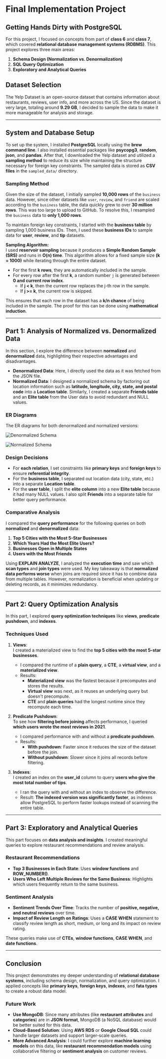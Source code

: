 # Final Implementation Project

## Getting Hands Dirty with PostgreSQL
For this project, I focused on concepts from part of **class 6** and **class 7**, which covered **relational database management systems (RDBMS)**. This project explores three main areas: 
1. **Schema Design (Normalization vs. Denormalization)**
2. **SQL Query Optimization**
3. **Exploratory and Analytical Queries**
   
## Dataset Selection
The Yelp Dataset is an open-source dataset that contains information about restaurants, reviews, user info, and more across the US. Since the dataset is very large, totaling around **9.29 GB**, I decided to sample the data to make it more manageable for analysis and storage.

---

## System and Database Setup
To set up the system, I installed **PostgreSQL** locally using the **brew command line**. I also installed essential packages like **psycopg3**, **random**, **json**, and **pandas**. After that, I downloaded the Yelp dataset and utilized a **sampling method** to reduce its size while maintaining the structure necessary for foreign key constraints. The sampled data is stored as **CSV files** in the `sampled_data/` directory. 

### Sampling Method
Given the size of the dataset, I initially sampled **10,000 rows** of the `business` data. However, since other datasets like `user`, `review`, and `friend` are scaled according to the `business` table, the data quickly grew to over **30 million rows**. This was too large to upload to GitHub. To resolve this, I resampled the `business` data to **only 1,000 rows**. 

To maintain foreign key constraints, I started with the **business table** by sampling 1,000 business IDs. Then, I used these **business IDs** to sample data for **user**, **review**, and **tip** datasets. 

**Sampling Algorithm:**  
I used **reservoir sampling** because it produces a **Simple Random Sample (SRS)** and runs in **O(n) time**. This algorithm allows for a fixed sample size **(k = 1000)** while iterating through the entire dataset.  
- For the first **k rows**, they are automatically included in the sample.  
- For every row after the first **k**, a random number `j` is generated between **0 and current row index**.  
  - If **j < k**, then the current row replaces the j-th row in the sample.  
  - If **j >= k**, the current row is skipped.  

This ensures that each row in the dataset has a **k/n chance** of being included in the sample. The proof for this can be done using **mathematical induction**.

---

## Part 1: Analysis of Normalized vs. Denormalized Data
In this section, I explore the difference between **normalized** and **denormalized** data, highlighting their respective advantages and disadvantages. 

- **Denormalized Data**: Here, I directly used the data as it was fetched from the JSON file.  
- **Normalized Data**: I designed a normalized schema by factoring out location information such as **latitude, longitude, city, state, and postal code** into a **Location table**. Similarly, I created a separate **Friends table** and an **Elite table** from the User data to avoid redundant and NULL values.

### ER Diagrams
The ER diagrams for both denormalized and normalized versions:

![Denormalized Schema](code/Denormalized_data.png)

![Normalized Schema](code/Normalized_data.png)

### Design Decisions
- For **each relation**, I set constraints like **primary keys** and **foreign keys** to ensure **referential integrity**.
- For the **business table**, I separated out location data (city, state, etc.) into a separate **Location table**.
- For the **user table**, I split the **elite column** into a new **Elite table** because it had many NULL values. I also split **Friends** into a separate table for better query performance.

### Comparative Analysis
I compared the **query performance** for the following queries on both **normalized** and **denormalized** data: 
1. **Top 5 Cities with the Most 5-Star Businesses**
2. **Which Years Had the Most Elite Users?**
3. **Businesses Open in Multiple States**
4. **Users with the Most Friends**

Using **EXPLAIN ANALYZE**, I analyzed the **execution time** and saw which **scan types** and **join types** were used. My key takeaway is that **normalized data performs worse** when joins are required since it has to combine data from multiple tables. However, normalization is beneficial when updating or deleting records, as it minimizes redundancy.

---

## Part 2: Query Optimization Analysis
In this part, I explored **query optimization techniques** like **views**, **predicate pushdown**, and **indexes**. 

### Techniques Used

1. **Views**:  
   I created a materialized view to find the **top 5 cities with the most 5-star businesses**.  
   - I compared the runtime of a **plain query**, a **CTE**, a **virtual view**, and a **materialized view**.  
   - Results: 
     - **Materialized view** was the fastest because it precomputes and stores the results.  
     - **Virtual view** was next, as it reuses an underlying query but doesn't precompute.  
     - **CTE** and **plain queries** had the longest runtime since they recompute each time.  

2. **Predicate Pushdown**:  
   To see how **filtering before joining** affects performance, I queried **which users wrote the most reviews in 2021**.  
   - I compared performance with and without a **predicate pushdown**.  
   - Results: 
     - **With pushdown**: Faster since it reduces the size of the dataset before the join.  
     - **Without pushdown**: Slower since it joins all records before filtering.  

3. **Indexes**:  
   I created an index on the **user_id** column to query **users who give the most total number of tips**.  
   - I ran the query with and without an index to observe the difference.  
   - Result: **The indexed version was significantly faster**, as indexes allow PostgreSQL to perform faster lookups instead of scanning the entire table.  

---

## Part 3: Exploratory and Analytical Queries
This part focuses on **data analysis and insights**. I created meaningful queries to explore restaurant recommendations and review analysis.

### Restaurant Recommendations
- **Top 3 Businesses in Each State**: Uses **window functions** and **ROW_NUMBER()**.  
- **Users Who Left Multiple Reviews for the Same Business**: Highlights which users frequently return to the same business.  

### Sentiment Analysis
- **Sentiment Trends Over Time**: Tracks the number of **positive, negative, and neutral reviews** over time.  
- **Impact of Review Length on Ratings**: Uses a **CASE WHEN** statement to classify review length as short, medium, or long and its impact on review rating.  

These queries make use of **CTEs**, **window functions**, **CASE WHEN**, and **date functions**.

---

## Conclusion
This project demonstrates my deeper understanding of **relational database systems**, including schema design, normalization, and query optimization. I applied concepts like **primary keys**, **foreign keys**, **indexes**, and **fata types** to create a robust data model. 

### **Future Work**
- **Use MongoDB**: Since many attributes (like **restaurant attributes** and **categories**) are in **JSON format**, MongoDB (a NoSQL database) would be better suited for this data.  
- **Cloud-Based Solution**: Using **AWS RDS** or **Google Cloud SQL** could handle larger datasets and support larger-scale queries.  
- **More Advanced Analysis**: I could further explore **machine learning models** on this data, like **restaurant recommendation models** using collaborative filtering or **sentiment analysis** on customer reviews.  

